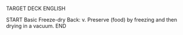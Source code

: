 TARGET DECK
ENGLISH

START
Basic
Freeze-dry
Back: v. Preserve (food) by freezing and then drying in a vacuum.
END
